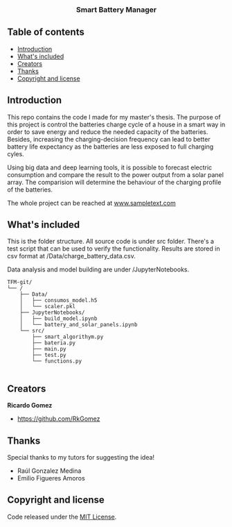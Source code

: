 <p align="center">
  <!---
  <a href="https://example.com/">
    <img src="https://via.placeholder.com/72" alt="Logo" width=72 height=72>
  </a>
  -->

  <h3 align="center">Smart Battery Manager</h3>

</p>


## Table of contents

- [Introduction](#introduction)
- [What's included](#whats-included)
- [Creators](#creators)
- [Thanks](#thanks)
- [Copyright and license](#copyright-and-license)


## Introduction

This repo contains the code I made for my master's thesis. The purpose of this project is control the batteries charge cycle of a house in a smart way in order to save energy and reduce the needed capacity of the batteries. Besides, increasing the charging-decision frequency can lead to better battery life expectancy as the batteries are less exposed to full charging cyles.

Using big data and deep learning tools, it is possible to forecast electric consumption and compare the result to the power output from a solar panel array. The comparision will determine the behaviour of the charging profile of the batteries.

The whole project can be reached at www.sampletext.com


## What's included

This is the folder structure. All source code is under src folder. There's a test script that can be used to verify the functionality. Results are stored in csv format at /Data/charge_battery_data.csv.

Data analysis and model building are under /JupyterNotebooks.

```text
TFM-git/
└── /
    ├── Data/
    │   ├── consumos_model.h5
    │   └── scaler.pkl
    ├── JupyterNotebooks/
    │   ├── build_model.ipynb
    │   └── battery_and_solar_panels.ipynb
    └── src/
        ├── smart_algorithym.py
        ├── bateria.py
        ├── main.py
        ├── test.py
        └── functions.py
        
```


## Creators

**Ricardo Gomez**

- <https://github.com/RkGomez>

## Thanks

Special thanks to my tutors for suggesting the idea!  
- Raúl Gonzalez Medina  
- Emilio Figueres Amoros  

## Copyright and license

Code released under the [MIT License](https://reponame/blob/master/LICENSE).

